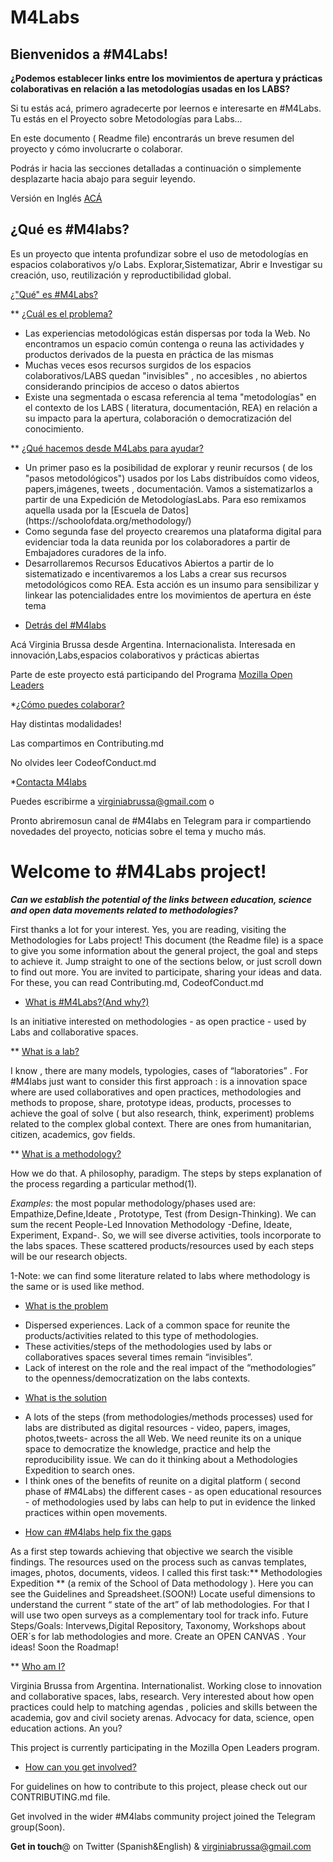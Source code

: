 # M4Labs

## Bienvenidos a #M4Labs!

**¿Podemos establecer links entre los movimientos de apertura y prácticas colaborativas en relación a las metodologías usadas en los LABS?**

Si tu estás acá, primero agradecerte por leernos e interesarte en #M4Labs. Tu estás en el Proyecto sobre Metodologías para Labs...

En este documento ( Readme file) encontrarás un breve resumen del proyecto y cómo involucrarte o colaborar.

Podrás ir hacia las secciones detalladas a continuación o simplemente desplazarte hacia abajo para seguir leyendo.

Versión en Inglés [ACÁ](Welcome-to-#M4Labs-project!)

<Section id="¿Qué?">

<h2>¿Qué es #M4labs?</h2>

Es un proyecto que intenta profundizar sobre el uso de metodologías en espacios colaborativos y/o Labs. Explorar,Sistematizar, Abrir e Investigar su creación, uso, reutilización y reproductibilidad global.

</Section>
<a href="Qué?">¿"Qué" es #M4Labs?</a>

** [¿Cuál es el problema?](#¿Cuál-es-el-problema?)

<ul>
<li>Las experiencias metodológicas están dispersas por toda la Web. No encontramos un espacio común contenga o reuna las actividades y productos derivados de la puesta en práctica de las mismas</li>

<li>Muchas veces esos recursos surgidos de los espacios colaborativos/LABS quedan "invisibles" , no accesibles , no abiertos considerando principios de acceso o datos abiertos</li>

<li>Existe una segmentada o escasa referencia al tema "metodologías" en el contexto de los LABS ( literatura, documentación, REA) en relación a su impacto para la apertura, colaboración o democratización del conocimiento.</li>
</ul>

** [¿Qué hacemos desde M4Labs para ayudar?](#¿Qué-hacemos-desde-M4Labs-para-ayudar?)

<ul>
<li>Un primer paso es la posibilidad de explorar y reunir recursos ( de los "pasos metodológicos") usados por los Labs distribuídos como videos, papers,imágenes, tweets , documentación. Vamos a sistematizarlos a partir de una Expedición de MetodologíasLabs. Para eso remixamos aquella usada por la [Escuela de Datos](https://schoolofdata.org/methodology/)</li>
<li>Como segunda fase del proyecto crearemos una plataforma digital para evidenciar toda la data reunida por los colaboradores a partir de Embajadores curadores de la info.</li>
<li>Desarrollaremos Recursos Educativos Abiertos a partir de lo sistematizado e incentivaremos a los Labs a crear sus recursos metodológicos como REA. Esta acción es un insumo para sensibilizar y linkear las potencialidades entre los movimientos de apertura en éste tema</li>
</ul>

* [Detrás del #M4labs](#Detrás-del-#M4labs)

Acá Virginia Brussa desde Argentina. Internacionalista. Interesada en innovación,Labs,espacios colaborativos y prácticas abiertas

Parte de este proyecto está participando del Programa [Mozilla Open Leaders](https://medium.com/read-write-participate/meet-our-next-cohort-of-open-leaders-ebc8dadb2e53)


*[¿Cómo puedes colaborar?](#Cómo-puedes-colaborar?)

Hay distintas modalidades!

Las compartimos en Contributing.md

No olvides leer CodeofConduct.md

*[Contacta M4labs](#Contacta-M4Labs)

Puedes escribirme a virginiabrussa@gmail.com o

Pronto abriremosun canal de #M4labs en Telegram para ir compartiendo novedades del proyecto, noticias sobre el tema y mucho más.


<h1>Welcome to #M4Labs project!</h1>

***Can we establish the potential of the links between education, science and open data movements related to methodologies?***

First thanks a lot for your interest. Yes, you are reading, visiting the Methodologies for Labs project!
This document (the Readme file) is a space to give you some information about the general project, the goal and steps to achieve it. Jump straight to one of the sections below, or just scroll down to find out more.
You are invited to participate, sharing your ideas and data.
For these, you can read Contributing.md, CodeofConduct.md

* [What is #M4Labs?(And why?)](#What-is-#M4Labs?)

Is an initiative interested on methodologies - as open practice -  used by Labs and collaborative spaces.

** [What is a lab?](#What-is-a-lab?)

I know , there are many models, typologies, cases of “laboratories” . For #M4labs just want to consider this  first approach : is a innovation space where are used collaboratives and open practices, methodologies and  methods to propose, share, prototype ideas, products, processes  to achieve the goal of solve ( but also research, think, experiment) problems related to the complex global context. There are ones from  humanitarian, citizen, academics, gov fields.

** [What is a methodology?](#What-is-a-methodology?)

How we do that. A philosophy, paradigm. The steps by steps explanation of the process regarding a particular method(1).

*Examples*: the most popular methodology/phases used are: Empathize,Define,Ideate , Prototype, Test (from Design-Thinking). We can sum the recent  People-Led Innovation Methodology -Define, Ideate, Experiment, Expand-. So, we will  see diverse activities, tools incorporate to the labs spaces. These scattered  products/resources used by each steps  will be our research objects.

1-Note:  we can find some literature related to labs where methodology is the same or is used like method.

* [What is the problem](#What-is-the-problem)

<ul>
<li>Dispersed experiences. Lack of a common space for reunite the products/activities related to this type of methodologies.</li>

<li>These activities/steps of the methodologies used by labs or collaboratives spaces several times  remain  “invisibles”.</li>

<li>Lack of interest on the role and the real impact of the “methodologies”  to the openness/democratization on the labs contexts.</li>

</ul>

* [What is the solution](#What-is-the-solution)

<ul>
<li>A lots of the steps (from methodologies/methods processes) used for labs are distributed as digital resources - video, papers, images, photos,tweets- across the all Web.  We need reunite its on a unique space to democratize the knowledge, practice and help the reproducibility issue. We can do it thinking about a  Methodologies Expedition to search ones. </li>
<li>I think ones of the benefits of reunite on a digital platform ( second phase of #M4Labs) the different cases - as  open educational resources - of methodologies used by labs can help to put in evidence the linked practices within open movements.</li>
  </ul>

* [How can #M4labs help fix the gaps](#How-can-M4Labs-help-fix-the-gaps)

As a first step towards achieving that objective we search the visible findings. The resources used on the process such as canvas templates, images, photos, documents, videos. I called this first task:** Methodologies Expedition ** (a remix of the School of Data methodology ). Here you can see the Guidelines and Spreadsheet.(SOON!)
Locate useful  dimensions to understand the current “ state of the art” of lab methodologies. For that I will use two open surveys as a complementary tool for track info.
Future Steps/Goals: Intervews,Digital Repository, Taxonomy,   Workshops about OER´s for lab methodologies and more. Create an OPEN CANVAS .  Your ideas!
Soon the Roadmap!

** [Who am I?](#Who-I-am?)

Virginia Brussa from Argentina. Internationalist. Working close to innovation and collaborative spaces, labs, research. Very interested about how open practices could help to matching agendas , policies and skills between the academia, gov and civil society arenas. Advocacy for data, science, open education  actions. An you?

This project is currently participating in the Mozilla Open Leaders program.

* [How can you get involved?](#How-can-you-get-involved?)

For guidelines on how to contribute to this project, please check out our CONTRIBUTING.md file.

Get involved in the wider #M4labs community project joined the Telegram group(Soon).

<strong>Get in touch</strong>@ on Twitter (Spanish&English) & virginiabrussa@gmail.com
